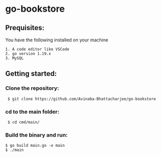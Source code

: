 # go-bookstore

## Prequisites: 
You have the following installed on your machine

    1. A code editor like VSCode
    2. go version 1.19.x
    3. MySQL 

## Getting started:

### Clone the repository:

     $ git clone https://github.com/Avinaba-Bhattacharjee/go-bookstore

### cd to the main folder:

     $ cd cmd/main/

### Build the binary and run:
    $ go build main.go -o main
    $ ./main
